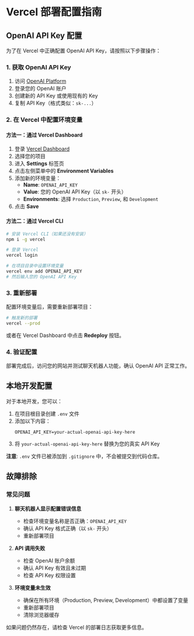 # Vercel 部署配置指南

## OpenAI API Key 配置

为了在 Vercel 中正确配置 OpenAI API Key，请按照以下步骤操作：

### 1. 获取 OpenAI API Key
1. 访问 [OpenAI Platform](https://platform.openai.com/api-keys)
2. 登录您的 OpenAI 账户
3. 创建新的 API Key 或使用现有的 Key
4. 复制 API Key（格式类似：`sk-...`）

### 2. 在 Vercel 中配置环境变量

#### 方法一：通过 Vercel Dashboard
1. 登录 [Vercel Dashboard](https://vercel.com/dashboard)
2. 选择您的项目
3. 进入 **Settings** 标签页
4. 点击左侧菜单中的 **Environment Variables**
5. 添加新的环境变量：
   - **Name**: `OPENAI_API_KEY`
   - **Value**: 您的 OpenAI API Key（以 `sk-` 开头）
   - **Environments**: 选择 `Production`, `Preview`, 和 `Development`
6. 点击 **Save**

#### 方法二：通过 Vercel CLI
```bash
# 安装 Vercel CLI（如果还没有安装）
npm i -g vercel

# 登录 Vercel
vercel login

# 在项目目录中设置环境变量
vercel env add OPENAI_API_KEY
# 然后输入您的 OpenAI API Key
```

### 3. 重新部署
配置环境变量后，需要重新部署项目：

```bash
# 触发新的部署
vercel --prod
```

或者在 Vercel Dashboard 中点击 **Redeploy** 按钮。

### 4. 验证配置
部署完成后，访问您的网站并测试聊天机器人功能，确认 OpenAI API 正常工作。

## 本地开发配置

对于本地开发，您可以：

1. 在项目根目录创建 `.env` 文件
2. 添加以下内容：
   ```
   OPENAI_API_KEY=your-actual-openai-api-key-here
   ```
3. 将 `your-actual-openai-api-key-here` 替换为您的真实 API Key

**注意**: `.env` 文件已被添加到 `.gitignore` 中，不会被提交到代码仓库。

## 故障排除

### 常见问题
1. **聊天机器人显示配置错误信息**
   - 检查环境变量名称是否正确：`OPENAI_API_KEY`
   - 确认 API Key 格式正确（以 `sk-` 开头）
   - 重新部署项目

2. **API 调用失败**
   - 检查 OpenAI 账户余额
   - 确认 API Key 有效且未过期
   - 检查 API Key 权限设置

3. **环境变量未生效**
   - 确保在所有环境（Production, Preview, Development）中都设置了变量
   - 重新部署项目
   - 清除浏览器缓存

如果问题仍然存在，请检查 Vercel 的部署日志获取更多信息。
